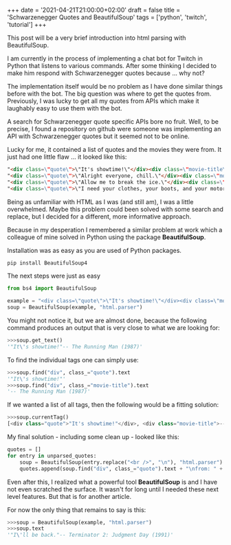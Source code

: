 +++
date = '2021-04-21T21:00:00+02:00'
draft = false
title = 'Schwarzenegger Quotes and BeautifulSoup'
tags = ['python', 'twitch', 'tutorial']
+++

This post will be a very brief introduction into html parsing with BeautifulSoup.

I am currently in the process of implementing a chat bot for Twitch in Python that listens to various commands. After some thinking I decided to make him respond with Schwarzenegger quotes because ... why not?

The implementation itself would be no problem as I have done similar things before with the bot. The big question was where to get the quotes from. 
Previously, I was lucky to get all my quotes from APIs which make it laughably easy to use them with the bot. 

A search for Schwarzenegger quote specific APIs bore no fruit. Well, to be precise, I found a repository on github were someone was implementing an API with Schwarzenegger quotes but it seemed not to be online.

Lucky for me, it contained a list of quotes and the movies they were from. It just had one little flaw ... it looked like this:

```html
"<div class=\"quote\">\"It's showtime!\"</div><div class=\"movie-title\">-- The Running Man (1987)</div>",
"<div class=\"quote\">\"Alright everyone, chill.\"</div><div class=\"movie-title\">-- Batman & Robin (1997)</div>",
"<div class=\"quote\">\"Allow me to break the ice.\"</div><div class=\"movie-title\">-- Batman & Robin (1997)</div>",
"<div class=\"quote\">\"I need your clothes, your boots, and your motorcycle.\"</div><div class=\"movie-title\">-- Terminator 2: Judgment Day (1991)</div>"
```

Being as unfamiliar with HTML as I was (and still am), I was a little overwhelmed. Maybe this problem could been solved with some search and replace, but I decided for a different, more informative approach.

Because in my desperation I remembered a similar problem at work which a colleague of mine solved in Python using the package **BeautifulSoup**.

Installation was as easy as you are used of Python packages.

```bash
pip install BeautifulSoup4
```

The next steps were just as easy

```python
from bs4 import BeautifulSoup

example = "<div class=\"quote\">\"It's showtime!\"</div><div class=\"movie-title\">-- The Running Man (1987)</div>"
soup = BeautifulSoup(example, "html.parser")
```

You might not notice it, but we are almost done, because the following command produces an output that is very close to what we are looking for:

```python
>>>soup.get_text()
'"It\'s showtime!"-- The Running Man (1987)'
```
To find the individual tags one can simply use:
```python
>>>soup.find("div", class_="quote").text
'"It\'s showtime!"'
>>>soup.find("div", class_="movie-title").text
'-- The Running Man (1987)'
```
If we wanted a list of all tags, then the following would be a fitting solution:
```python
>>>soup.currentTag()
[<div class="quote">"It's showtime!"</div>, <div class="movie-title">-- The Running Man (1987)</div>]
```

My final solution - including some clean up - looked like this:
```python
quotes = []
for entry in unparsed_quotes:
    soup = BeautifulSoup(entry.replace("<br />", "\n"), "html.parser")
    quotes.append(soup.find("div", class_="quote").text + "\nfrom: " + soup.find("div", class_="movie-title").text.replace("-- ", ""))
```

Even after this, I realized what a powerful tool **BeautifulSoup** is and I have not even scratched the surface.
It wasn't for long until I needed these next level features. But that is for another article. 

For now the only thing that remains to say is this:
```python
>>>soup = BeautifulSoup(example, "html.parser")
>>>soup.text
'"I\'ll be back."-- Terminator 2: Judgment Day (1991)'
```
